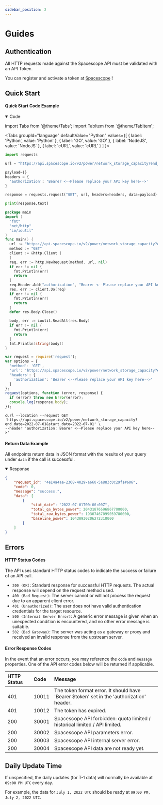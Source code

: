 ```yaml
---
sidebar_position: 2
---
```


# Guides

## Authentication

All HTTP requests made against the Spacescope API must be validated with an API Token. 

You can register and activate a token at [Spacescope](https://spacescope.io/) !


## Quick Start

#### Quick Start Code Example


<details open><summary>Code</summary>
<div>


import Tabs from '@theme/Tabs';
import TabItem from '@theme/TabItem';

<Tabs
  groupId="language"
  defaultValue="Python"
  values={[
    { label: 'Python', value: 'Python' },
    { label: 'GO', value: 'GO' },
    { label: 'NodeJS', value: 'NodeJS' },
    { label: 'cURL', value: 'cURL' }
  ]
}>

<TabItem value="Python">

```python
import requests

url = "https://api.spacescope.io/v2/power/network_storage_capacity?end_date=2022-07-01&start_date=2022-07-01"

payload={}
headers = {
  'authorization': 'Bearer <--Please replace your API key here-->'
}

response = requests.request("GET", url, headers=headers, data=payload)

print(response.text)

```

</TabItem>

<TabItem value="GO">

```go
package main
import (
  "fmt"
  "net/http"
  "io/ioutil"
)
func main() {
  url := "https://api.spacescope.io/v2/power/network_storage_capacity?end_date=2022-07-01&start_date=2022-07-01"
  method := "GET"
  client := &http.Client {
  }
  req, err := http.NewRequest(method, url, nil)
  if err != nil {
    fmt.Println(err)
    return
  }
  req.Header.Add("authorization", "Bearer <--Please replace your API key here-->")
  res, err := client.Do(req)
  if err != nil {
    fmt.Println(err)
    return
  }
  defer res.Body.Close()

  body, err := ioutil.ReadAll(res.Body)
  if err != nil {
    fmt.Println(err)
    return
  }
  fmt.Println(string(body))
}
```

</TabItem>

<TabItem value="NodeJS">

```js
var request = require('request');
var options = {
  'method': 'GET',
  'url': 'https://api.spacescope.io/v2/power/network_storage_capacity?end_date=2022-07-01&start_date=2022-07-01',
  'headers': {
    'authorization': 'Bearer <--Please replace your API key here-->'
  }
};
request(options, function (error, response) {
  if (error) throw new Error(error);
  console.log(response.body);
});
```

</TabItem>
<TabItem value="cURL">

```curl
curl --location --request GET 'https://api.spacescope.io/v2/power/network_storage_capacity?end_date=2022-07-01&start_date=2022-07-01' \
--header 'authorization: Bearer <--Please replace your API key here-->'
```

</TabItem>
</Tabs>

</div>
</details>

#### Return Data Example

All endpoints return data in JSON format with the results of your query under `data` if the call is successful.

<details open><summary>Response</summary>
<div>

```Json
{
    "request_id": "4e14a4aa-2368-4029-a660-5a883c0c29f1#606",
    "code": 0,
    "message": "success.",
    "data": [
        {
            "stat_date": "2022-07-01T00:00:00Z",
            "total_qa_bytes_power": 20431876696867700000,
            "total_raw_bytes_power": 19307467099059780000,
            "baseline_power": 10430930206272310000
        }
    ]
}
```
</div>
</details>

## Errors

#### HTTP Status Codes

The API uses standard HTTP status codes to indicate the success or failure of an API call.
- `200 (OK)`: Standard response for successful HTTP requests. The actual response will depend on the request method used.
- `400 (Bad Request)`: The server cannot or will not process the request due to an apparent client error.
- `401 (Unauthorized)`: The user does not have valid authentication credentials for the target resource.
- `500 (Internal Server Error)`: A generic error message is given when an unexpected condition is encountered, and no other error message is suitable.
- `502 (Bad Gateway)`:  The server was acting as a gateway or proxy and received an invalid response from the upstream server.


#### Error Response Codes

In the event that an error occurs, you may reference the `code` and `message` properties. One of the API error codes below will be returned if applicable.


| **HTTP Status** | **Code** | **Message**                                                  |
| :-------------- | :------- | :----------------------------------------------------------- |
| 401             | 10011    | The token format error. It should have 'Bearer $token' set in the 'authorization' header. |
| 401             | 10012    | The token has expired.                                       |
| 200             | 30001    | Spacescope API forbidden: quota limited / historical limited / API limited.                                   |
| 200             | 30002    | Spacescope API parameters error.                             |
| 200             | 30003    | Spacescope API internal server error.                        |
| 200             | 30004    | Spacescope API data are not ready yet.                       |


## Daily Update Time
If unspecified, the daily updates (for T-1 data) will normally be available at `09:00 PM UTC` every day. 

For example, the data for `July 1, 2022 UTC` should be ready at `09:00 PM, July 2, 2022 UTC`.

